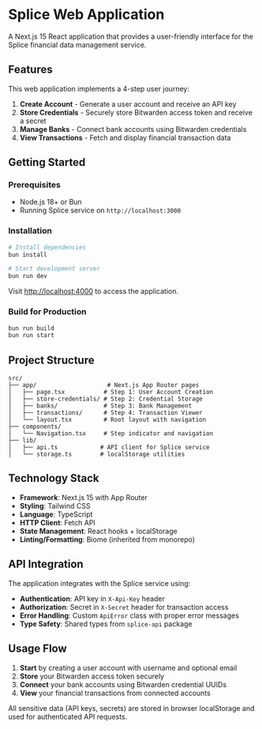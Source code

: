 # Splice Web Application

A Next.js 15 React application that provides a user-friendly interface for the Splice financial data management service.

## Features

This web application implements a 4-step user journey:

1. **Create Account** - Generate a user account and receive an API key
2. **Store Credentials** - Securely store Bitwarden access token and receive a secret
3. **Manage Banks** - Connect bank accounts using Bitwarden credentials
4. **View Transactions** - Fetch and display financial transaction data

## Getting Started

### Prerequisites

- Node.js 18+ or Bun
- Running Splice service on `http://localhost:3000`

### Installation

```bash
# Install dependencies
bun install

# Start development server
bun run dev
```

Visit [http://localhost:4000](http://localhost:4000) to access the application.

### Build for Production

```bash
bun run build
bun run start
```

## Project Structure

```
src/
├── app/                    # Next.js App Router pages
│   ├── page.tsx           # Step 1: User Account Creation
│   ├── store-credentials/ # Step 2: Credential Storage
│   ├── banks/             # Step 3: Bank Management
│   ├── transactions/      # Step 4: Transaction Viewer
│   └── layout.tsx         # Root layout with navigation
├── components/
│   └── Navigation.tsx     # Step indicator and navigation
├── lib/
│   ├── api.ts            # API client for Splice service
│   └── storage.ts        # localStorage utilities
```

## Technology Stack

- **Framework**: Next.js 15 with App Router
- **Styling**: Tailwind CSS
- **Language**: TypeScript
- **HTTP Client**: Fetch API
- **State Management**: React hooks + localStorage
- **Linting/Formatting**: Biome (inherited from monorepo)

## API Integration

The application integrates with the Splice service using:

- **Authentication**: API key in `X-Api-Key` header
- **Authorization**: Secret in `X-Secret` header for transaction access
- **Error Handling**: Custom `ApiError` class with proper error messages
- **Type Safety**: Shared types from `splice-api` package

## Usage Flow

1. **Start** by creating a user account with username and optional email
2. **Store** your Bitwarden access token securely
3. **Connect** your bank accounts using Bitwarden credential UUIDs
4. **View** your financial transactions from connected accounts

All sensitive data (API keys, secrets) are stored in browser localStorage and used for authenticated API requests.

